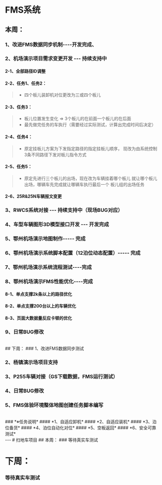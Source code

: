 
# FMS系统
## 本周：
### 1、改进FMS数据同步机制----开发完成、

### 2、机场演示项目需求变更开发 --- 持续支持中
####   2-1、全部路径ID调整

####   2-2、任务1、任务2：
> * 四个板儿装卸机对位更改为三或四个板儿

####  2-3、任务3：
> * 板儿位置发生变化 ⇒ 3个板儿的在前面一个板儿的在后面
> * 最先做完任务的车执行（需要经过实际测试，计算出完成时间后决定）

####   2-4、任务4：
> * 原定挂板儿方案为下发指定路径的指定挂板儿顺序， 现改为由系统控制3条不同路径下发对板儿指令方式

####   2-5、任务5：
> * 原定先进行三个板儿的出场，现在改为车辆挂着哪个板儿 就让哪个板儿出场，哪辆车先完成就让哪辆车执行最后一个 板儿组的出场任务

####   2-6、25R&25N车辆报文变更

### 3、RWCS系统对接 --- 持续支持中（现场BUG对应）

### 4、车型车辆图形3D模型接口开发 --- 开发完成

### 5、鄂州机场演示地图制作----- 完成

### 6、鄂州机场演示系统脚本配置（12泊位动态配置）----- 完成

### 7、鄂州机场演示系统流程测试----完成

### 8、鄂州机场演示FMS性能优化----完成
#### 8-1、单点支撑2k条以上的路径优化

#### 8-2、单点支撑200台以上的车辆优化

#### 8-3、页面大数据量反应卡顿的优化

### 9、日常BUG修改

<br/>
## 下周：
### 1、改进FMS数据同步测试

### 2、杨镇演示场项目支持

### 3、P255车辆对接（GS下载数据，FMS运行测试）

### 4、日常BUG修改

### 5、FMS体验环境整体地图创建任务脚本编写

<br/>
### *※任务说明*
#### *1、自适应卸机*
#### *2、自适应装机*
#### *3、泊位备货*
#### *4、泊位自动化对位*
#### *5、空板返回*
#### *6、安全可靠测试*


<br/>
---
# 扫地车项目
## 本周：
### 等待真实车测试

# 下周：
### 等待真实车测试
